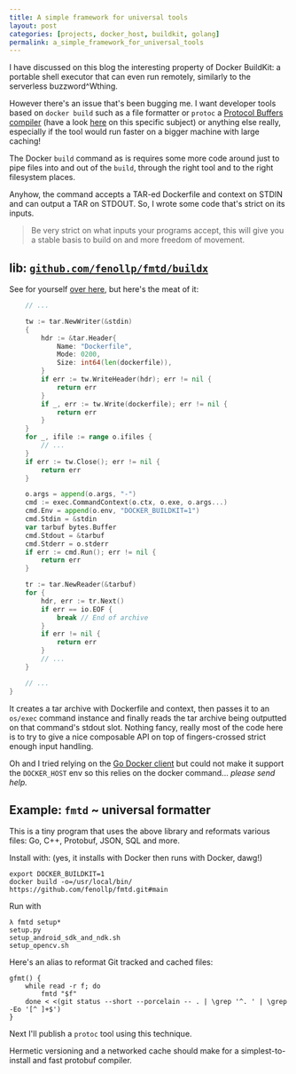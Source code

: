 ```yaml
---
title: A simple framework for universal tools
layout: post
categories: [projects, docker_host, buildkit, golang]
permalink: a_simple_framework_for_universal_tools
---
```


I have discussed on this blog the interesting property of Docker BuildKit: a portable shell executor that can even run remotely, similarly to the serverless buzzword^Wthing.

However there's an issue that's been bugging me.
I want developer tools based on `docker build` such as a file formatter or `protoc` a [Protocol Buffers compiler](https://developers.google.com/protocol-buffers) (have a look [here](https://buf.build/) on this specific subject) or anything else really, especially if the tool would run faster on a bigger machine with large caching!

The Docker `build` command as is requires some more code around just to pipe files into and out of the `build`, through the right tool and to the right filesystem places.

Anyhow, the command accepts a TAR-ed Dockerfile and context on STDIN and can output a TAR on STDOUT. So, I wrote some code that's strict on its inputs.

> Be very strict on what inputs your programs accept, this will give you a stable basis to build on and more freedom of movement.

## lib: [`github.com/fenollp/fmtd/buildx`](https://pkg.go.dev/github.com/fenollp/fmtd/buildx)


See for yourself [over here](https://github.com/fenollp/fmtd/blob/35b13910c2e067551eb8980e99a82afb6f037e5c/buildx/buildx.go), but here's the meat of it:

```go
	// ...

	tw := tar.NewWriter(&stdin)
	{
		hdr := &tar.Header{
			Name: "Dockerfile",
			Mode: 0200,
			Size: int64(len(dockerfile)),
		}
		if err := tw.WriteHeader(hdr); err != nil {
			return err
		}
		if _, err := tw.Write(dockerfile); err != nil {
			return err
		}
	}
	for _, ifile := range o.ifiles {
		// ...
	}
	if err := tw.Close(); err != nil {
		return err
	}

	o.args = append(o.args, "-")
	cmd := exec.CommandContext(o.ctx, o.exe, o.args...)
	cmd.Env = append(o.env, "DOCKER_BUILDKIT=1")
	cmd.Stdin = &stdin
	var tarbuf bytes.Buffer
	cmd.Stdout = &tarbuf
	cmd.Stderr = o.stderr
	if err := cmd.Run(); err != nil {
		return err
	}

	tr := tar.NewReader(&tarbuf)
	for {
		hdr, err := tr.Next()
		if err == io.EOF {
			break // End of archive
		}
		if err != nil {
			return err
		}
		// ...
	}

	// ...
}
```
It creates a tar archive with Dockerfile and context, then passes it to an `os/exec` command instance and finally reads the tar archive being outputted on that command's stdout slot.
Nothing fancy, really most of the code here is to try to give a nice composable API on top of fingers-crossed strict enough input handling.

Oh and I tried relying on the [Go Docker client](https://github.com/moby/moby) but could not make it support the `DOCKER_HOST` env so this relies on the docker command... *please send help.*


## Example: `fmtd` ~ universal formatter

This is a tiny program that uses the above library and reformats various files: Go, C++, Protobuf, JSON, SQL and more.

Install with: (yes, it installs with Docker then runs with Docker, dawg!)

```shell
export DOCKER_BUILDKIT=1
docker build -o=/usr/local/bin/ https://github.com/fenollp/fmtd.git#main
```

Run with

```shell
λ fmtd setup*
setup.py
setup_android_sdk_and_ndk.sh
setup_opencv.sh
```

Here's an alias to reformat Git tracked and cached files:
```shell
gfmt() {
    while read -r f; do
        fmtd "$f"
    done < <(git status --short --porcelain -- . | \grep '^. ' | \grep -Eo '[^ ]+$')
}
```

Next I'll publish a `protoc` tool using this technique.

Hermetic versioning and a networked cache should make for a simplest-to-install and fast protobuf compiler.
